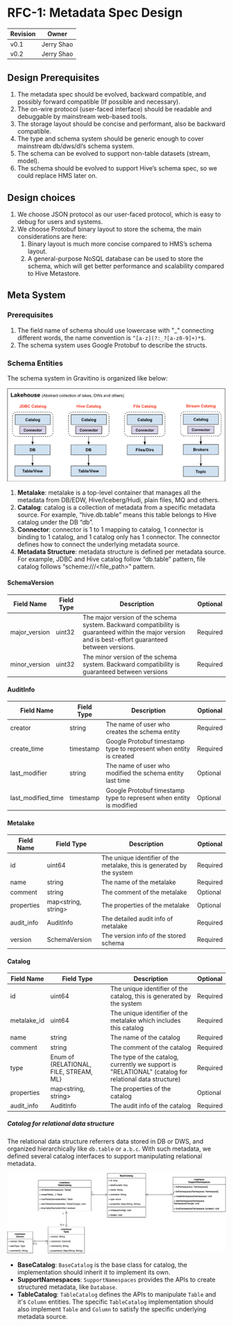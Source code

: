 <!--
  Copyright 2023 Datastrato Pvt Ltd.
  This software is licensed under the Apache License version 2.
-->
# RFC-1: Metadata Spec Design

| Revision | Owner      |
| :------- | ---------- |
| v0.1     | Jerry Shao |
| v0.2     | Jerry Shao |

## Design Prerequisites

1. The metadata spec should be evolved, backward compatible, and possibly forward compatible (If possible and necessary).
2. The on-wire protocol (user-faced interface) should be readable and debuggable by mainstream web-based tools.
3. The storage layout should be concise and performant, also be backward compatible.
4. The type and schema system should be generic enough to cover mainstream db/dws/dl’s schema system.
5. The schema can be evolved to support non-table datasets (stream, model).
6. The schema should be evolved to support Hive’s schema spec, so we could replace HMS later on.

## Design choices

1. We choose JSON protocol as our user-faced protocol, which is easy to debug for users and systems.
2. We choose Protobuf binary layout to store the schema, the main considerations are here:
    1. Binary layout is much more concise compared to HMS’s schema layout.
    2. A general-purpose NoSQL database can be used to store the schema, which will get better performance and scalability compared to Hive Metastore.

## Meta System

### Prerequisites

1. The field name of schema should use lowercase with "_" connecting different words, the name convention is `^[a-z](?:_?[a-z0-9]+)*$`.
2. The schema system uses Google Protobuf to describe the structs.

### Schema Entities

The schema system in Gravitino is organized like below:

![Schema System](schema-overview.png)

1. **Metalake**: metalake is a top-level container that manages all the metadata from DB/EDW, Hive/Iceberg/Hudi, plain files, MQ and others.
2. **Catalog**: catalog is a collection of metadata from a specific metadata source. For example, “hive.db.table” means this table belongs to Hive catalog under the DB “db”.
3. **Connector**: connector is 1 to 1 mapping to catalog, 1 connector is binding to 1 catalog, and 1 catalog only has 1 connector. The connector defines how to connect the underlying metadata source.
4. **Metadata Structure**: metadata structure is defined per metadata source. For example, JDBC and Hive catalog follow “db.table” pattern, file catalog follows “scheme:///<file_path>” pattern.

#### SchemaVersion

| Field Name    | Field Type | Description                                                  | Optional |
| ------------- | ---------- | ------------------------------------------------------------ | -------- |
| major_version | uint32     | The major version of the schema system. Backward compatibility is guaranteed within the major version and is best-effort guaranteed between versions. | Required |
| minor_version | uint32     | The minor version of the schema system. Backward compatibility is guaranteed between versions | Required |

#### AuditInfo

| Field Name         | Field Type | Description                                                  | Optional |
| ------------------ | ---------- | ------------------------------------------------------------ | -------- |
| creator            | string     | The name of user who creates the schema entity               | Required |
| create_time        | timestamp  | Google Protobuf timestamp type to represent when entity is created | Required |
| last_modifier      | string     | The name of user who modified the schema entity last time    | Optional |
| last_modified_time | timestamp  | Google Protobuf timestamp type to represent when entity is modified | Optional |

#### Metalake

| Field Name | Field Type          | Description                                                  | Optional |
| ---------- | ------------------- | ------------------------------------------------------------ | -------- |
| id         | uint64              | The unique identifier of the metalake, this is generated by the system | Required |
| name       | string              | The name of the metalake                                    | Required |
| comment    | string              | The comment of the metalake                                 | Optional |
| properties | map<string, string> | The properties of the metalake                              | Optional |
| audit_info | AuditInfo           | The detailed audit info of metalake                         | Required |
| version    | SchemaVersion       | The version info of the stored schema                        | Required |

#### Catalog

| Field Name   | Field Type                             | Description                                                  | Optional |
| ------------ | -------------------------------------- | ------------------------------------------------------------ | -------- |
| id           | uint64                                 | The unique identifier of the catalog, this is generated by the system | Required |
| metalake_id | uint64                                 | The unique identifier of the metalake which includes this catalog | Required |
| name         | string                                 | The name of the catalog                                      | Required |
| comment      | string                                 | The comment of the catalog                                   | Required |
| type         | Enum of {RELATIONAL, FILE, STREAM, ML} | The type of the catalog, currently we support is "RELATIONAL" (catalog for relational data structure) | Required |
| properties   | map<string, string>                    | The properties of the catalog                                | Optional |
| audit_info   | AuditInfo                              | The audit info of the catalog                                | Required |

##### Catalog for relational data structure

The relational data structure referrers data stored in DB or DWS, and organized hierarchically like `db.table` or `a.b.c`. With such metadata, we defined several catalog interfaces to support manipulating relational metadata.

![catalog-interface](catalog-interface.png)

* **BaseCatalog**: `BaseCatalog` is the base class for catalog, the implementation should inherit it to implement its own.
* **SupportNamespaces**: `SupportNamespaces` provides the APIs to create structured metadata, like `Database`.
* **TableCatalog**: `TableCatalog` defines the APIs to manipulate `Table` and it's `Column` entities. The specific `TableCatalog` implementation should also implement `Table` and `Column` to satisfy the specific underlying metadata source.
